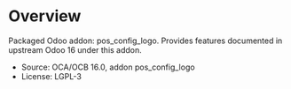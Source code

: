 # Overview

Packaged Odoo addon: pos_config_logo. Provides features documented in upstream Odoo 16 under this addon.

- Source: OCA/OCB 16.0, addon pos_config_logo
- License: LGPL-3
